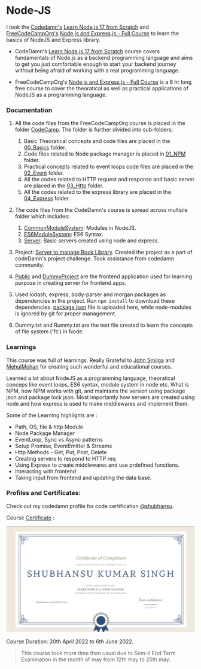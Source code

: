 # Node-JS

I took the [Codedamn's](https://codedamn.com/) [Learn Node.js 17 from Scratch](https://codedamn.com/learn/nodejs-fundamentals) and [FreeCodeCampOrg's](https://www.youtube.com/c/Freecodecamp) [Node.js and Express.js - Full Course](https://www.youtube.com/watch?v=Oe421EPjeBE) to learn the basics of NodeJS and Express library.

- CodeDamn's [Learn Node.js 17 from Scratch](https://codedamn.com/learn/nodejs-fundamentals) course covers fundamentals of Node.js as a backend programming language and aims to get you just comfortable enough to start your backend journey without being afraid of working with a real programming language.

- FreeCodeCampOrg's [Node.js and Express.js - Full Course](https://www.youtube.com/watch?v=Oe421EPjeBE) is a 8 hr long free course to cover the theoratical as well as practical applications of NodeJS as a programming language.  

### Documentation

1. All the code files from the FreeCodeCampOrg course is placed in the folder [CodeCamp](./CodeCamp/). The folder is further divided into sub-folders: 
    1. Basic Theoratical concepts and code files are placed in the [00_Basics](./CodeCamp/00_Basics/) folder.
    2. Code files related to Node package manager is placed in [01_NPM](./CodeCamp/01_NPM/) folder.
    3. Practical concepts related to event loops code files are placed in the [02_Event](./CodeCamp/02_Event/) folder.
    4. All the codes related to HTTP request and response and basic server are placed in the [03_Http](./CodeCamp/03_Http/) folder.
    5. All the codes related to the express library are placed in the [04_Express](./CodeCamp/04_Express/) folder.

2. The code files from the CodeDamn's course is spread across multiple folder which includes: 
    1. [CommonModuleSystem](./CommonModuleSystem/): Modules in NodeJS.
    2. [ES6ModuleSystem](./ES6ModuleSystem/): ES6 Syntax.
    3. [Server](./Servers/): Basic servers created using node and express.

3. Project: [Server to manage Book Library](./Project/). Created the project as a part of codeDamn's project challenge. Took assistance from codedamn community.

4. [Public](./Public/) and [DummyProject](./DummyProject/) are the frontend application used for learning purpose in creating server for frontend apps. 

5. Used lodash, express, body-parser and morgan packages as dependencies in the project. Run `npm install` to download these dependencies. [package.json](./package.json) file is uploaded here, while node-modules is ignored by git for proper management.  

6. Dummy.txt and Rummy.txt are the text file created to learn the concepts of file system ('fs') in Node. 

### Learnings 
This course was full of learnings. Really Grateful to [John Smilga](https://github.com/john-smilga) and [MehulMohan](https://www.linkedin.com/in/mehulmpt) for creating such wonderful and educational courses.

Learned a lot about NodeJS as a programming language, theoratical conceps like event loops, ES6 syntax, module system in node etc. What is NPM, how NPM works with git, and maintains the version using package json and package lock json. Most importantly how servers are created using node and how express is used to make middlewares and implement them. 

Some of the Learning highlights are : 
* Path, OS, file & http Module
* Node Package Manager
* EventLoop, Sync vs Async patterns
* Setup Promise, EventEmitter & Streams
* Http Methods - Get, Put, Post, Delete
* Creating servers to respond to HTTP req
* Using Express to create middlewares and use prdefined functions. 
* Interacting with frontend 
* Taking input from frontend and updating the data base.

### Profiles and Certificates: 

Check out my codedamn profile for code certification [@shubhansu](https://codedamn.com/user/shubhansu).   

Course [Certificate](./NodeJs%20-%20Codedamn.pdf) :    

![image](./NodeJS-Codedamn.jpeg) 

Course Duration: 20th April 2022 to 6th June 2022.
> This course took more time than usual due to Sem-II End Term Examination in the month of may from 12th may to 25th may. 
